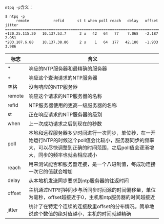 


`ntpq -p`含义：

```x
$ ntpq -p 
     remote           refid      st t when poll reach   delay   offset  jitter
==============================================================================
+120.25.115.20   10.137.53.7      2 u   42   64   77    7.068   -2.187   2.951
*203.107.6.88    10.137.38.86     2 u    1   64  177   42.180   -1.933   3.986
```

| 标志      | 含义                                                                                                |
|-----------|-----------------------------------------------------------------------------------------------------|
| *         | 响应的NTP服务器和最精确的服务器                                                                        |
| +         | 响应这个查询请求的NTP服务器                                                                            |
| 空格      | 没有响应的NTP服务器                                                                                    |
| remote    | 响应这个请求的NTP服务器的名称                                                                          |
| refid     | NTP服务器使用的更高一级服务器的名称                                                                    |
| st        | 正在响应请求的NTP服务器的级别                                                                          |
| when      | 上一次成功请求之后到现在的秒数                                                                         |
| poll      | 本地和远程服务器多少时间进行一次同步，单位秒，在一开始运行NTP的时候这个poll值会比较小，服务器同步的频率大，可以尽快调整到正确的时间范围，之后poll值会逐渐增大，同步的频率也就会相应减小 |
| reach     | 用来测试能否和服务器连接，是一个八进制值，每成功连接一次它的值就会增加                                     |
| delay     | 从本地机发送同步要求到ntp服务器的往返时间                                                                |
| offset    | 主机通过NTP时钟同步与所同步时间源的时间偏移量，单位为毫秒，offset越接近于0，主机和ntp服务器的时间越接近      | 
| jitter    | 统计了在特定个连续的连接数里offset的分布情况。简单地说这个数值的绝对值越小，主机的时间就越精确               |
